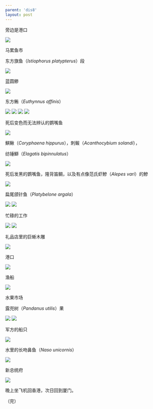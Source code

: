 ```yaml
---
parent: 'dis8'
layout: post
---
```


旁边是港口

<img class='disc' src='https://i.postimg.cc/YqBqj8mL/753.jpg'>

马累鱼市

东方旗鱼（<i>Istiophorus platypterus</i>）段

<img class='disc' src='https://i.postimg.cc/CLCM8DjP/754.jpg'>

蓝圆鲹

<img class='disc' src='https://i.postimg.cc/wj6qQv26/755.jpg'>

东方鲔（<i>Euthynnus affinis</i>）

<img class='disc' src='https://i.postimg.cc/9QJW8hgy/756.jpg'>

<img class='disc' src='https://i.postimg.cc/HLnTFhFR/757.jpg'>

<img class='disc' src='https://i.postimg.cc/k5H7Cym4/758.jpg'>

<img class='disc' src='https://i.postimg.cc/NFqY9fLv/759.jpg'>

死后变色而无法辨认的鹦嘴鱼

<img class='disc' src='https://i.postimg.cc/pTnRLnWB/760.jpg'>

鯕鳅（<i>Coryphaena hippurus</i>），刺鲅（<i>Acanthocybium solandi</i>），

纺锤鰤（<i>Elagatis bipinnulatus</i>）

<img class='disc' src='https://i.postimg.cc/Rh7mc5n6/761.jpg'>

死后发黑的鹦嘴鱼，隆背笛鲷，以及有点像范氏虾鰺（<i>Alepes vari</i>）的鰺

<img class='disc' src='https://i.postimg.cc/tCbp9TLh/762.jpg'>

扁尾颌针鱼（<i>Platybelone argala</i>）

<img class='disc' src='https://i.postimg.cc/VLF1vw82/763.jpg'>

<img class='disc' src='https://i.postimg.cc/FHsvJ6Fz/764.jpg'>

忙碌的工作

<img class='disc' src='https://i.postimg.cc/BnY05Ctg/765.jpg'>

<img class='disc' src='https://i.postimg.cc/k5LPzXQR/766.jpg'>

礼品店里的巨蜥木雕

<img class='disc' src='https://i.postimg.cc/cJvNF8nN/767.jpg'>

港口

<img class='disc' src='https://i.postimg.cc/cHYGSyh9/768.jpg'>

渔船

<img class='disc' src='https://i.postimg.cc/gjWFcSBY/769.jpg'>

水果市场

露兜树（<i>Pandanus utilis</i>）果

<img class='disc' src='https://i.postimg.cc/MHmkn7h1/770.jpg'>

<img class='disc' src='https://i.postimg.cc/XNf61WpX/771.jpg'>

军方的船只

<img class='disc' src='https://i.postimg.cc/m2VfRS3s/772.jpg'>

水里的长吻鼻鱼（<i>Naso unicornis</i>）

<img class='disc' src='https://i.postimg.cc/Dy7ktNX6/773.jpg'>

新总统府

<img class='disc' src='https://i.postimg.cc/7Z6vLTXT/774.jpg'>

晚上坐飞机回香港，次日回到厦门。

（完）
